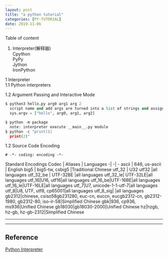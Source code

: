 ```yaml
---
layout: post
title: "a python tutorial"
categories: [PY-TUTORIAL]
date: 2019-11-06
---
```


Table of content  
1. Interpreter(解释器)  
Cpython  
PyPy  
Jython  
IronPython

1 Interpreter  
1.1 Python interpreters

1.2 Argument Passing and Interactive Mode
```python
$ python3 hello.py arg0 arg1 arg 2 
  script name and add args are turned into a list of strings and assigned to sys.argv
  sys.argv = ["hello", arg0, arg1, arg2]
```
```python
$ python -m package
  note: interpreter execute __main__.py module
$ python -c "print(1)
  print(2)"
```
1.2 Source Code Encoding
```
# -*- coding: encoding -*-
```
Standard Encodings
Codec | Aliases | Languages
-| -| -
ascii | 646, us-ascii | English
big5 | big5-tw, csbig5 |Traditional Chinese
utf_32 | U32 utf32 |all languages
utf_32_be | UTF-32BE |all languages
utf_32_le| UTF-32LE|all languages
utf_16|U16, utf16|all languages
utf_16_be|UTF-16BE|all languages
utf_16_le|UTF-16LE|all languages
utf_7|U7, unicode-1-1-utf-7|all languages
utf_8|U8, UTF, utf8, cp65001|all languages
utf_8_sig| |all languages
gb2312|chinese, csiso58gb231280, euc-cn, euccn, eucgb2312-cn, gb2312-1980, gb2312-80, iso-ir-58|Simplified Chinese
gbk|936, cp936, ms936|Unified Chinese
gb18030|gb18030-2000|Unified Chinese
hz|hzgb, hz-gb, hz-gb-2312|Simplified Chinese




---


---
<h2>Reference</h2>

[Python Interpreter]( https://docs.python.org/3/tutorial/interpreter.html )
